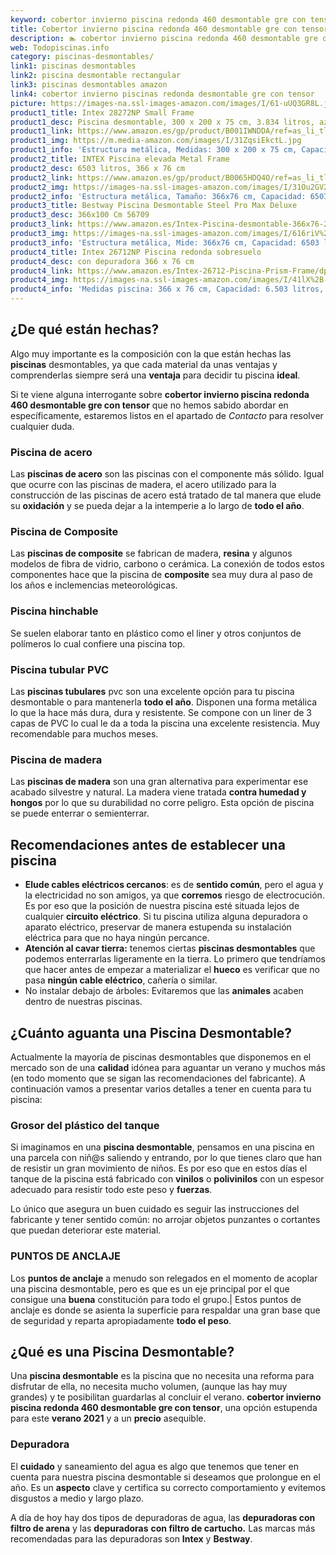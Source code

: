 ```yaml
---
keyword: cobertor invierno piscina redonda 460 desmontable gre con tensor
title: Cobertor invierno piscina redonda 460 desmontable gre con tensor | Todopiscinas.info
description: 🏊 cobertor invierno piscina redonda 460 desmontable gre con tensor Ideales para este verano 2021. Aquí puedes comprar cobertor invierno piscina redonda 460 desmontable gre con tensor y comparar con otras similares. No dejes escapar cobertor invierno piscina redonda 460 desmontable gre con tensor a un precio realmente tentador.
web: Todopiscinas.info
category: piscinas-desmontables/
link1: piscinas desmontables
link2: piscina desmontable rectangular
link3: piscinas desmontables amazon
link4: cobertor invierno piscinas redonda desmontable gre con tensor
picture: https://images-na.ssl-images-amazon.com/images/I/61-uUQ3GR8L.jpg
product1_title: Intex 28272NP Small Frame
product1_desc: Piscina desmontable, 300 x 200 x 75 cm, 3.834 litros, azul
product1_link: https://www.amazon.es/gp/product/B001IWNDDA/ref=as_li_tl?ie=UTF8&camp=3638&creative=24630&creativeASIN=B001IWNDDA&linkCode=as2&tag=todopiscinas0e-21&linkId=25b9d647487c889cb6ef56ed63f50ca1
product1_img: https://m.media-amazon.com/images/I/31ZqsiEkctL.jpg
product1_info: 'Estructura metálica, Medidas: 300 x 200 x 75 cm, Capacidad: 3.834 litros, Para 6 personas (+ 6 años), Fácil montaje, Forma rectangular'
product2_title: INTEX Piscina elevada Metal Frame
product2_desc: 6503 litros, 366 x 76 cm
product2_link: https://www.amazon.es/gp/product/B0065HDQ4O/ref=as_li_tl?ie=UTF8&camp=3638&creative=24630&creativeASIN=B0065HDQ4O&linkCode=as2&tag=todopiscinas0e-21&linkId=ed2430e3ba564d3527ee103df33ed7b3
product2_img: https://images-na.ssl-images-amazon.com/images/I/31Ou2GV2SAL.jpg
product2_info: 'Estructura metálica, Tamaño: 366x76 cm, Capacidad: 6503 litros, Forma circular, De 4 a 7 personas (+6 años)'
product3_title: Bestway Piscina Desmontable Steel Pro Max Deluxe
product3_desc: 366x100 Cm 56709
product3_link: https://www.amazon.es/Intex-Piscina-desmontable-366x76-28210NP/dp/B0065HDQ4O?__mk_es_ES=%C3%85M%C3%85%C5%BD%C3%95%C3%91&crid=25UQGV9HG2INI&dchild=1&keywords=piscinas+desmontables&qid=1615854176&sprefix=piscinas+dem%2Caps%2C201&sr=8-5&linkCode=ll1&tag=todopiscinas0e-21&linkId=34f200977c6cbaab1f3f4d9ac0e64755&language=es_ES&ref_=as_li_ss_tl
product3_img: https://images-na.ssl-images-amazon.com/images/I/616riV%2BiY3L.jpg
product3_info: 'Estructura metálica, Mide: 366x76 cm, Capacidad: 6503 litros, De 4 a 7 personas mayores de 6 años, Forma circular, Tecnología Super-Tough'
product4_title: Intex 26712NP Piscina redonda sobresuelo
product4_desc: con depuradora 366 x 76 cm
product4_link: https://www.amazon.es/Intex-26712-Piscina-Prism-Frame/dp/B07FB823GL?__mk_es_ES=%C3%85M%C3%85%C5%BD%C3%95%C3%91&dchild=1&keywords=piscinas+desmontables+con+depuradora&qid=1615936418&sr=8-5&linkCode=ll1&tag=todopiscinas0e-21&linkId=d98699de7830cd471766fa1daa36de34&language=es_ES&ref_=as_li_ss_tl
product4_img: https://images-na.ssl-images-amazon.com/images/I/41lX%2B-YpibL.jpg
product4_info: 'Medidas piscina: 366 x 76 cm, Capacidad: 6.503 litros, Incluye depuradora de cartucha A, Lona resistente triple capa'
---
```



<brand-panel :title=product1_title :desc=product1_desc :img=product1_img :link=product1_link></brand-panel>


## ¿De qué  están hechas?

Algo muy importante es la composición con la que están hechas las **piscinas** desmontables, ya que cada material da unas ventajas y comprenderlas siempre será una **ventaja** para decidir tu piscina **ideal**.

Si te viene alguna interrogante sobre **cobertor invierno piscina redonda 460 desmontable gre con tensor** que no hemos sabido abordar en específicamente, estaremos listos en el apartado de _Contacto_ para resolver cualquier duda.


### Piscina de acero

Las **piscinas de acero** son las piscinas con el componente más sólido. Igual que ocurre con las piscinas de madera, el acero utilizado para la construcción de las piscinas de acero está tratado de tal manera que elude su **oxidación** y se pueda dejar a la intemperie a lo largo de **todo el año**.


### Piscina de Composite

Las **piscinas de composite** se fabrican de madera, **resina** y algunos modelos de fibra de vidrio, carbono o cerámica. La conexión de todos estos componentes hace que la piscina de **composite** sea muy dura al paso de los años e inclemencias meteorológicas.


### Piscina hinchable

 Se suelen elaborar tanto en plástico como el liner y otros conjuntos de polímeros lo cual confiere una piscina top.


### Piscina tubular PVC

Las **piscinas tubulares** pvc son una excelente opción para tu piscina desmontable o para mantenerla **todo el año**. Disponen una forma metálica lo que la hace más dura, dura y resistente. Se compone con un liner de 3 capas de PVC lo cual le da a toda la piscina una excelente resistencia. Muy recomendable para muchos meses.


### Piscina de madera

Las **piscinas de madera** son una gran alternativa para experimentar ese acabado silvestre y natural. La madera viene tratada **contra humedad y hongos** por lo que su durabilidad no corre peligro. Esta opción de piscina se puede enterrar o semienterrar.


## Recomendaciones antes de establecer una piscina



*   **Elude cables eléctricos cercanos**: es de **sentido común**, pero el agua y la electricidad no son amigos, ya que **corremos** riesgo de electrocución. Es por eso que la posición de nuestra piscina esté situada lejos de cualquier **circuito eléctrico**. Si tu piscina utiliza alguna depuradora o aparato eléctrico, preservar de manera estupenda su instalación eléctrica para que no haya ningún percance.
*   **Atención al cavar tierra:** tenemos ciertas **piscinas desmontables** que podemos enterrarlas ligeramente en la tierra. Lo primero  que tendríamos que hacer antes de empezar a materializar el **hueco** es verificar que no pasa **ningún cable eléctrico**, cañería o similar.
*   No instalar debajo de árboles: Evitaremos que las **animales** acaben dentro de nuestras piscinas.


## ¿Cuánto aguanta una Piscina Desmontable?

Actualmente la mayoría de piscinas desmontables que disponemos en el mercado son de una **calidad** idónea para aguantar un verano y muchos más (en todo momento que se sigan las recomendaciones del fabricante). A continuación vamos a presentar varios detalles a tener en cuenta para tu piscina:


### Grosor del plástico del tanque

Si imaginamos en una **piscina desmontable**, pensamos en una piscina en una parcela con niñ@s saliendo y entrando, por lo que tienes claro que han de resistir un gran movimiento de niños. Es por eso que en estos días el tanque de la piscina está fabricado con **vinilos** o **polivinilos** con un espesor adecuado para resistir todo este peso y **fuerzas**.

Lo único que asegura un	 buen cuidado es seguir las instrucciones del fabricante y tener sentido común: no arrojar objetos punzantes o cortantes que puedan deteriorar este material.


### PUNTOS DE ANCLAJE

Los **puntos de anclaje** a menudo son relegados en el momento de acoplar una piscina desmontable, pero  es que es un eje principal por el que consigue una **buena** constitución para todo el grupo.| Estos puntos de anclaje es donde se asienta la superficie para respaldar una gran base que de seguridad y reparta apropiadamente **todo el peso**.

<external-banner></external-banner>

## ¿Qué es una Piscina Desmontable?

Una **piscina desmontable** es la piscina que no necesita una reforma para disfrutar de ella, no necesita mucho volumen, (aunque las hay muy grandes) y te posibilitan guardarlas al concluir el verano.  **cobertor invierno piscina redonda 460 desmontable gre con tensor**, una opción estupenda para este **verano 2021** y a un **precio** asequible.

<stats-list :link1=link1 :link2=link2 :link3=link3 :link4=link4 :category=category></stats-list>


### Depuradora

El **cuidado** y saneamiento del agua es algo que tenemos que tener en cuenta para nuestra piscina desmontable si deseamos que prolongue en el año. Es un **aspecto** clave y certifica su correcto comportamiento y evitemos disgustos a medio y largo plazo.

A día de hoy hay dos tipos de depuradoras de agua, las **depuradoras con filtro de arena** y  las **depuradoras** **con filtro de cartucho.** Las marcas más recomendadas para las depuradoras son **Intex** y **Bestway**.